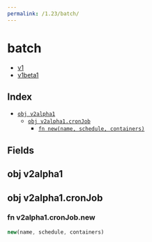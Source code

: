 ```yaml
---
permalink: /1.23/batch/
---
```


# batch



* [v1](v1/index.md)
* [v1beta1](v1beta1/index.md)

## Index

* [`obj v2alpha1`](#obj-v2alpha1)
  * [`obj v2alpha1.cronJob`](#obj-v2alpha1cronjob)
    * [`fn new(name, schedule, containers)`](#fn-v2alpha1cronjobnew)

## Fields

## obj v2alpha1



## obj v2alpha1.cronJob



### fn v2alpha1.cronJob.new

```ts
new(name, schedule, containers)
```


